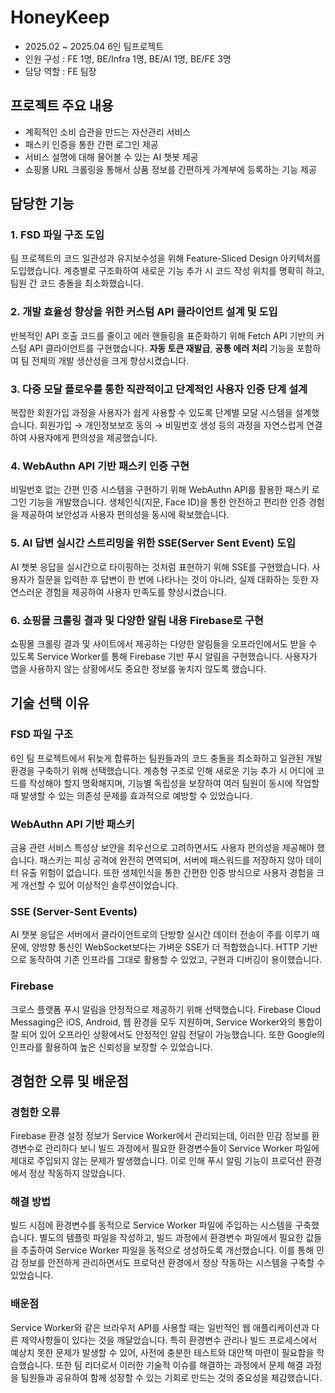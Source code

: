 # HoneyKeep

- 2025.02 ~ 2025.04 6인 팀프로젝트
- 인원 구성 : FE 1명, BE/Infra 1명, BE/AI 1명, BE/FE 3명
- 담당 역할 : FE 팀장

## 프로젝트 주요 내용

- 계획적인 소비 습관을 만드는 자산관리 서비스
- 패스키 인증을 통한 간편 로그인 제공
- 서비스 설명에 대해 물어볼 수 있는 AI 챗봇 제공
- 쇼핑몰 URL 크롤링을 통해서 상품 정보를 간편하게 가계부에 등록하는 기능 제공

## 담당한 기능

### 1. FSD 파일 구조 도입

팀 프로젝트의 코드 일관성과 유지보수성을 위해 Feature-Sliced Design 아키텍처를 도입했습니다.
계층별로 구조화하여 새로운 기능 추가 시 코드 작성 위치를 명확히 하고, 팀원 간 코드 충돌을 최소화했습니다.

### 2. 개발 효율성 향상을 위한 커스텀 API 클라이언트 설계 및 도입

반복적인 API 호출 코드를 줄이고 에러 핸들링을 표준화하기 위해 Fetch API 기반의 커스텀 API 클라이언트를 구현했습니다.
**자동 토큰 재발급**, **공통 에러 처리** 기능을 포함하여 팀 전체의 개발 생산성을 크게 향상시켰습니다.

### 3. 다중 모달 플로우를 통한 직관적이고 단계적인 사용자 인증 단계 설계

복잡한 회원가입 과정을 사용자가 쉽게 사용할 수 있도록 단계별 모달 시스템을 설계했습니다.
회원가입 → 개인정보보호 동의 → 비밀번호 생성 등의 과정을 자연스럽게 연결하여 사용자에게 편의성을 제공했습니다.

### 4. WebAuthn API 기반 패스키 인증 구현

비밀번호 없는 간편 인증 시스템을 구현하기 위해 WebAuthn API를 활용한 패스키 로그인 기능을 개발했습니다.
생체인식(지문, Face ID)을 통한 안전하고 편리한 인증 경험을 제공하여 보안성과 사용자 편의성을 동시에 확보했습니다.

### 5. AI 답변 실시간 스트리밍을 위한 SSE(Server Sent Event) 도입

AI 챗봇 응답을 실시간으로 타이핑하는 것처럼 표현하기 위해 SSE를 구현했습니다.
사용자가 질문을 입력한 후 답변이 한 번에 나타나는 것이 아니라,
실제 대화하는 듯한 자연스러운 경험을 제공하여 사용자 만족도를 향상시켰습니다.

### 6. 쇼핑몰 크롤링 결과 및 다양한 알림 내용 Firebase로 구현

쇼핑몰 크롤링 결과 및 사이트에서 제공하는 다양한 알림들을 오프라인에서도 받을 수 있도록
Service Worker를 통해 Firebase 기반 푸시 알림을 구현했습니다.
사용자가 앱을 사용하지 않는 상황에서도 중요한 정보를 놓치지 않도록 했습니다.

## 기술 선택 이유

### FSD 파일 구조

6인 팀 프로젝트에서 뒤늦게 합류하는 팀원들과의 코드 충돌을 최소화하고 일관된 개발 환경을 구축하기 위해 선택했습니다.
계층형 구조로 인해 새로운 기능 추가 시 어디에 코드를 작성해야 할지 명확해지며, 기능별 독립성을 보장하여 여러 팀원이 동시에 작업할 때 발생할 수 있는 의존성 문제를 효과적으로 예방할 수 있었습니다.

### WebAuthn API 기반 패스키

금융 관련 서비스 특성상 보안을 최우선으로 고려하면서도 사용자 편의성을 제공해야 했습니다. 패스키는 피싱 공격에 완전히 면역되며, 서버에 패스워드를 저장하지 않아 데이터 유출 위험이 없습니다. 또한 생체인식을 통한 간편한 인증 방식으로 사용자 경험을 크게 개선할 수 있어 이상적인 솔루션이었습니다.

### SSE (Server-Sent Events)

AI 챗봇 응답은 서버에서 클라이언트로의 단방향 실시간 데이터 전송이 주를 이루기 때문에, 양방향 통신인 WebSocket보다는 가벼운 SSE가 더 적합했습니다. HTTP 기반으로 동작하여 기존 인프라를 그대로 활용할 수 있었고, 구현과 디버깅이 용이했습니다.

### Firebase

크로스 플랫폼 푸시 알림을 안정적으로 제공하기 위해 선택했습니다. Firebase Cloud Messaging은 iOS, Android, 웹 환경을 모두 지원하며, Service Worker와의 통합이 잘 되어 있어 오프라인 상황에서도 안정적인 알림 전달이 가능했습니다. 또한 Google의 인프라를 활용하여 높은 신뢰성을 보장할 수 있었습니다.

## 경험한 오류 및 배운점

### 경험한 오류

Firebase 환경 설정 정보가 Service Worker에서 관리되는데, 이러한 민감 정보를 환경변수로 관리하다 보니 빌드 과정에서 필요한 환경변수들이 Service Worker 파일에 제대로 주입되지 않는 문제가 발생했습니다. 이로 인해 푸시 알림 기능이 프로덕션 환경에서 정상 작동하지 않았습니다.

### 해결 방법

빌드 시점에 환경변수를 동적으로 Service Worker 파일에 주입하는 시스템을 구축했습니다. 별도의 템플릿 파일을 작성하고, 빌드 과정에서 환경변수 파일에서 필요한 값들을 추출하여 Service Worker 파일을 동적으로 생성하도록 개선했습니다. 이를 통해 민감 정보를 안전하게 관리하면서도 프로덕션 환경에서 정상 작동하는 시스템을 구축할 수 있었습니다.

### 배운점

Service Worker와 같은 브라우저 API를 사용할 때는 일반적인 웹 애플리케이션과 다른 제약사항들이 있다는 것을 깨달았습니다. 특히 환경변수 관리나 빌드 프로세스에서 예상치 못한 문제가 발생할 수 있어, 사전에 충분한 테스트와 대안책 마련이 필요함을 학습했습니다. 또한 팀 리더로서 이러한 기술적 이슈를 해결하는 과정에서 문제 해결 과정을 팀원들과 공유하여 함께 성장할 수 있는 기회로 만드는 것의 중요성을 체감했습니다.

